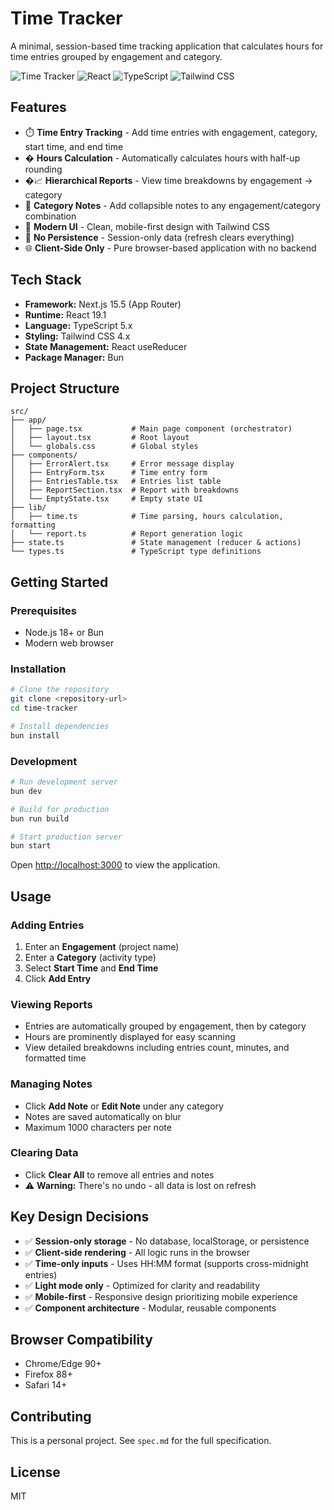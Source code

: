 # Time Tracker

A minimal, session-based time tracking application that calculates hours for time entries grouped by engagement and category.

![Time Tracker](https://img.shields.io/badge/Next.js-15.5-black?style=flat-square&logo=next.js)
![React](https://img.shields.io/badge/React-19.1-blue?style=flat-square&logo=react)
![TypeScript](https://img.shields.io/badge/TypeScript-5.x-blue?style=flat-square&logo=typescript)
![Tailwind CSS](https://img.shields.io/badge/Tailwind-4.x-38bdf8?style=flat-square&logo=tailwind-css)

## Features

- ⏱️ **Time Entry Tracking** - Add time entries with engagement, category, start time, and end time
- � **Hours Calculation** - Automatically calculates hours with half-up rounding
- �📈 **Hierarchical Reports** - View time breakdowns by engagement → category
- 📝 **Category Notes** - Add collapsible notes to any engagement/category combination
- 🎨 **Modern UI** - Clean, mobile-first design with Tailwind CSS
- 🚫 **No Persistence** - Session-only data (refresh clears everything)
- 🌐 **Client-Side Only** - Pure browser-based application with no backend

## Tech Stack

- **Framework:** Next.js 15.5 (App Router)
- **Runtime:** React 19.1
- **Language:** TypeScript 5.x
- **Styling:** Tailwind CSS 4.x
- **State Management:** React useReducer
- **Package Manager:** Bun

## Project Structure

```
src/
├── app/
│   ├── page.tsx           # Main page component (orchestrator)
│   ├── layout.tsx         # Root layout
│   └── globals.css        # Global styles
├── components/
│   ├── ErrorAlert.tsx     # Error message display
│   ├── EntryForm.tsx      # Time entry form
│   ├── EntriesTable.tsx   # Entries list table
│   ├── ReportSection.tsx  # Report with breakdowns
│   └── EmptyState.tsx     # Empty state UI
├── lib/
│   ├── time.ts            # Time parsing, hours calculation, formatting
│   └── report.ts          # Report generation logic
├── state.ts               # State management (reducer & actions)
└── types.ts               # TypeScript type definitions
```

## Getting Started

### Prerequisites

- Node.js 18+ or Bun
- Modern web browser

### Installation

```bash
# Clone the repository
git clone <repository-url>
cd time-tracker

# Install dependencies
bun install
```

### Development

```bash
# Run development server
bun dev

# Build for production
bun run build

# Start production server
bun start
```

Open [http://localhost:3000](http://localhost:3000) to view the application.

## Usage

### Adding Entries

1. Enter an **Engagement** (project name)
2. Enter a **Category** (activity type)
3. Select **Start Time** and **End Time**
4. Click **Add Entry**

### Viewing Reports

- Entries are automatically grouped by engagement, then by category
- Hours are prominently displayed for easy scanning
- View detailed breakdowns including entries count, minutes, and formatted time

### Managing Notes

- Click **Add Note** or **Edit Note** under any category
- Notes are saved automatically on blur
- Maximum 1000 characters per note

### Clearing Data

- Click **Clear All** to remove all entries and notes
- ⚠️ **Warning:** There's no undo - all data is lost on refresh

## Key Design Decisions

- ✅ **Session-only storage** - No database, localStorage, or persistence
- ✅ **Client-side rendering** - All logic runs in the browser
- ✅ **Time-only inputs** - Uses HH:MM format (supports cross-midnight entries)
- ✅ **Light mode only** - Optimized for clarity and readability
- ✅ **Mobile-first** - Responsive design prioritizing mobile experience
- ✅ **Component architecture** - Modular, reusable components

## Browser Compatibility

- Chrome/Edge 90+
- Firefox 88+
- Safari 14+

## Contributing

This is a personal project. See `spec.md` for the full specification.

## License

MIT
